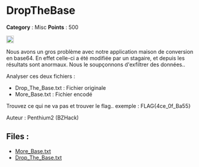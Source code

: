 # DropTheBase

**Category** : Misc
**Points** : 500

<img src="https://cdn.iconscout.com/icon/free/png-256/free-france-flag-country-nation-empire-36011.png?f=webp" width="20" height="20"/>

Nous avons un gros problème avec notre application maison de conversion en base64. 
En effet celle-ci a été modifiée par un stagaire, et depuis les résultats sont anormaux.
Nous le soupçonnons d'exfiltrer des données..

Analyser ces deux fichiers : 
- Drop_The_Base.txt : Fichier originale 
- More_Base.txt : Fichier encodé

Trouvez ce qui ne va pas et trouver le flag.. 
exemple : FLAG{4ce_0f_Ba55}

Auteur : Penthium2 (BZHack)


## Files : 
 - [More_Base.txt](./More_Base.txt)
 - [Drop_The_Base.txt](./Drop_The_Base.txt)


